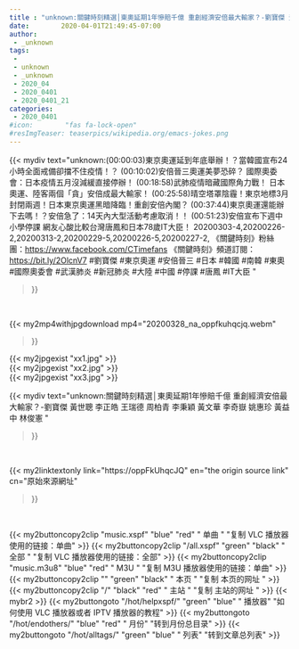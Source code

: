 ```yaml
---
title : "unknown:關鍵時刻精選│東奧延期1年慘賠千億 重創經濟安倍最大輸家？-劉寶傑 黃世聰 李正皓 王瑞德 周柏青 李秉穎 黃文華 李奇嶽 姚惠珍 黃益中 林俊憲 "
date:        2020-04-01T21:49:45-07:00
author:
 - _unknown
tags:
 - 
 - unknown
 - _unknown
 - 2020_04
 - 2020_0401
 - 2020_0401_21
categories:
 - 2020_0401
#icon:        "fas fa-lock-open"
#resImgTeaser: teaserpics/wikipedia.org/emacs-jokes.png
---
```







{{< mydiv text="unknown:(00:00:03)東京奧運延到年底舉辦！？當韓國宣布24小時全面戒備卻擋不住疫情！？ (00:10:02)安倍晉三奧運美夢恐碎？ 國際奧委會：日本疫情五月沒減緩直接停辦！ (00:18:58)武肺疫情暗藏國際角力戰！ 日本奧運、陸客兩個「貪」安倍成最大輸家！ (00:25:58)晴空塔罩陰霾！東京地標3月封閉兩週！日本東京奧運黑暗降臨！重創安倍內閣？ (00:37:44)東京奧運還能辦下去嗎！？安倍急了：14天內大型活動考慮取消！！ (00:51:23)安倍宣布下週中小學停課 網友心酸比較台灣唐鳳和日本78歲IT大臣！  20200303-4,20200226-2,20200313-2,20200229-5,20200226-5,20200227-2,  《關鍵時刻》粉絲團：https://www.facebook.com/CTimefans 《關鍵時刻》頻道訂閱：https://bit.ly/2OlcnV7  #劉寶傑 #東京奧運 #安倍晉三 #日本 #韓國 #南韓 #東奧 #國際奧委會 #武漢肺炎 #新冠肺炎 #大陸 #中國 #停課 #唐鳳 #IT大臣 "
>}}
<br>


{{< my2mp4withjpgdownload mp4="20200328_na_oppfkuhqcjq.webm"
>}}

{{< my2jpgexist "xx1.jpg" >}}<br>
{{< my2jpgexist "xx2.jpg" >}}<br>
{{< my2jpgexist "xx3.jpg" >}}<br>



{{< mydiv text="unknown:關鍵時刻精選│東奧延期1年慘賠千億 重創經濟安倍最大輸家？-劉寶傑 黃世聰 李正皓 王瑞德 周柏青 李秉穎 黃文華 李奇嶽 姚惠珍 黃益中 林俊憲 "
>}}
<br>

{{< my2linktextonly link="https://oppFkUhqcJQ"
en="the origin source link" cn="原始來源網址"
>}}


<br>


{{< my2buttoncopy2clip "music.xspf"        "blue"   "red"    " 单曲 "  "复制 VLC 播放器使用的链接：单曲" >}} {{< my2buttoncopy2clip "/all.xspf"         "green"  "black"  " 全部 "  "复制 VLC 播放器使用的链接：全部" >}} {{< my2buttoncopy2clip "music.m3u8"        "blue"   "red"    " M3U  "    "复制 M3U 播放器使用的链接：单曲" >}} {{< my2buttoncopy2clip ""                  "green"  "black"  " 本页 "    "复制 本页的网址 " >}} {{< my2buttoncopy2clip "/"                 "black"  "red"    " 主站 "    "复制 主站的网址 " >}} {{< mybr2 >}} {{< my2buttongoto      "/hot/helpxspf/"    "green"  "blue"   " 播放器" "如何使用 VLC 播放器或者 IPTV 播放器的教程" >}} {{< my2buttongoto      "/hot/endothers/"   "blue"   "red"    " 月份"   "转到月份总目录" >}} {{< my2buttongoto      "/hot/alltags/"     "green"  "blue"   " 列表"   "转到文章总列表" >}} 
